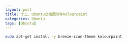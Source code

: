 ```yaml
---
layout: post
title: 十二、Ubuntu之绘图软件kolourpaint
categories: Ubuntu
tags: [Ubuntu]
---
```



```sh
sudo apt-get install -y breeze-icon-theme kolourpaint
```